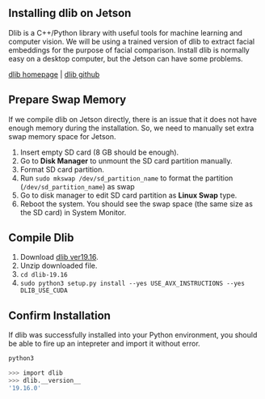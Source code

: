 ## Installing dlib on Jetson

Dlib is a C++/Python library with useful tools for machine learning and computer vision. We will be using a trained version of dlib to extract facial embeddings for the purpose of facial comparison. Install dlib is normally easy on a desktop computer, but the Jetson can have some problems.

[dlib homepage](http://dlib.net/compile.html) | [dlib github](https://github.com/davisking/dlib)

## Prepare Swap Memory

If we compile dlib on Jetson directly, there is an issue that it does not have enough memory during the installation. So, we need to manually set extra swap memory space for Jetson.

1. Insert empty SD card (8 GB should be enough).
2. Go to **Disk Manager** to unmount the SD card partition manually.
3. Format SD card partition.
4. Run `sudo mkswap /dev/sd_partition_name` to format the partition (`/dev/sd_partition_name`) as swap
5. Go to disk manager to edit SD card partition as **Linux Swap** type.
6. Reboot the system. You should see the swap space (the same size as the SD card) in System Monitor.

## Compile Dlib

1. Download [dlib ver19.16](http://dlib.net/files/dlib-19.16.tar.bz2).
2. Unzip downloaded file.
3. `cd dlib-19.16`
4. `sudo python3 setup.py install --yes USE_AVX_INSTRUCTIONS --yes DLIB_USE_CUDA`

## Confirm Installation

If dlib was successfully installed into your Python environment, you should be able to fire up an intepreter and import it without error.

```bash
python3

>>> import dlib
>>> dlib.__version__
'19.16.0'
```